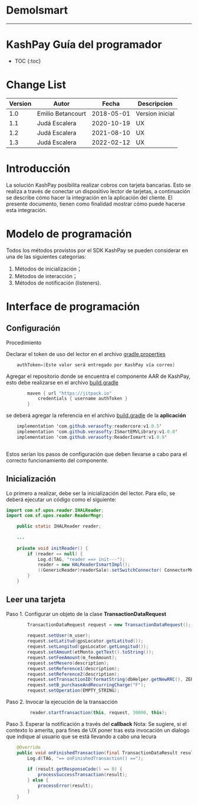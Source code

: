 # DemoIsmart

----

# KashPay Guía del programador

- TOC
{:toc}


# Change List

Version | Autor               | Fecha      | Descripcion
--------|---------------------|------------|----------------
1.0     | Emilio Betancourt   | 2018-05-01 | Version inicial
1.1     | Judá Escalera       | 2020-10-19 | UX
1.2     | Judá Escalera       | 2021-08-10 | UX
1.3     | Judá Escalera       | 2022-02-12 | UX

# Introducción

La solución KashPay posibilita realizar cobros con tarjeta bancarias. Esto se realiza a través de conectar un dispositivo lector de tarjetas, a continuación se describe cómo hacer la integración 
en la aplicación del cliente. El presente documento, tienen como finalidad mostrar cómo puede hacerse esta integración. 


# Modelo de programación

Todos los métodos provistos por el SDK KashPay se pueden considerar en una de las siguientes categorias:
1. Métodos de inicialización；
2. Métodos de interacción；
3. Métodos de notificación (listeners).

# Interface de programación

## Configuración

Procedimiento

Declarar el token de uso del lector en el archivo [gradle.properties](/gradle.properties) 

```java
    authToken=[Este valor será entregado por KashPay vía correo]
```

Agregar el repositorio donde se encuentra el componente AAR de KashPay, esto debe realizarse en el archivo
[build.gradle](/build.gradle)

```java
        maven { url "https://jitpack.io"
            credentials { username authToken }
        }
```

se deberá agregar la referencia en el archivo [build.gradle](/app/build.gradle) de la **aplicación**

```java
    implementation 'com.github.verasofty:readercore:v1.0.5'
    implementation 'com.github.verasofty:ISmartEMVLibrary:v1.0.0'
    implementation 'com.github.verasofty:ReaderIsmart:v1.0.9'
    
```

Estos serían los pasos de configuración que deben llevarse a cabo para el correcto funcionamiento del componente.


## Inicialización

Lo primero a realizar, debe ser la inicialización del lector. Para ello, se deberá ejecutar un código como el siguiente: 


```java
import com.sf.upos.reader.IHALReader;
import com.sf.upos.reader.ReaderMngr;
```

```java
    public static IHALReader reader;
    
    ...
    
    private void initReader() {
        if (reader == null) {
            Log.d(TAG, "reader ==> init---");
            reader = new HALReaderIsmartImpl();
            ((GenericReader)readerSale).setSwitchConnector( ConnectorMngr.getConnectorByID(ConnectorMngr.REST_CONNECTOR) );
        }
    }
```
## Leer una tarjeta

Paso 1. Configurar un objeto de la clase **TransactionDataRequest**

```java
        TransactionDataRequest request = new TransactionDataRequest();
        
        request.setUser(m_user);
        request.setLatitud(gpsLocator.getLatitud());
        request.setLongitud(gpsLocator.getLongitud());
        request.setAmount(etMonto.getText().toString());
        request.setFeeAmount(m_feeAmount);
        request.setMesero(description);
        request.setReference1(description);
        request.setReference2(description);
        request.setTransactionID(formatString(dbHelper.getNewRRC(), ZERO, 6, true));
        request.setB_purchaseAndRecurringCharge("F");
        request.setOperation(EMPTY_STRING);
```

Paso 2. Invocar la ejecución de la transacción

```java
         reader.startTransaction(this, request, 30000, this);
```

Paso 3. Esperar la notificación a través del **callback**
Nota: Se sugiere, si el contexto lo amerita, para fines de UX poner tras esta invocación un dialogo que indique al usuario que se está llevando a cabo una lecura

```java
    @Override
    public void onFinishedTransaction(final TransactionDataResult result) {        
        Log.d(TAG, "== onFinishedTransaction() ==");
        
        if (result.getResponseCode() == 0) {  
            processSuccessTransaction(result);
        } else {
            processError(result);
        }
    }
```
